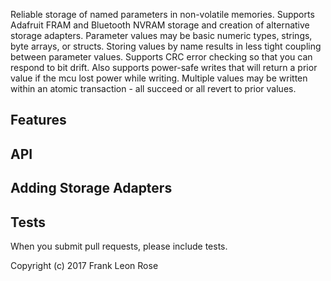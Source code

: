 Reliable storage of named parameters in non-volatile memories. Supports Adafruit FRAM and Bluetooth NVRAM storage and creation of alternative storage adapters. Parameter values may be basic numeric types, strings, byte arrays, or structs. Storing values by name results in less tight coupling between parameter values. Supports CRC error checking so that you can respond to bit drift. Also supports power-safe writes that will return a prior value if the mcu lost power while writing. Multiple values may be written within an atomic transaction - all succeed or all revert to prior values.

## Features


## API


## Adding Storage Adapters



## Tests

When you submit pull requests, please include tests.

Copyright (c) 2017 Frank Leon Rose